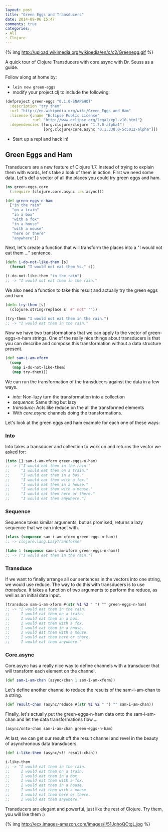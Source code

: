 ```yaml
---
layout: post
title: "Green Eggs and Transducers"
date: 2014-09-06 15:47
comments: true
categories:
- All
- Clojure
---
```


{% img http://upload.wikimedia.org/wikipedia/en/c/c2/Greenegg.gif %}

A quick tour of Clojure Transducers with core.async with Dr. Seuss as a guide.

Follow along at home by:

* `lein new green-eggs`
* modify your project.clj to include the following:
```clojure
(defproject green-eggs "0.1.0-SNAPSHOT"
  :description "try them"
  :url "http://en.wikipedia.org/wiki/Green_Eggs_and_Ham"
  :license {:name "Eclipse Public License"
            :url "http://www.eclipse.org/legal/epl-v10.html"}
  :dependencies [[org.clojure/clojure "1.7.0-alpha1"]
                 [org.clojure/core.async "0.1.338.0-5c5012-alpha"]])
```
* Start up a repl and hack in!


## Green Eggs and Ham

Transducers are a new feature of Clojure 1.7.  Instead of trying to explain them with words, let's take a look of them in action.  First we need some data.  Let's def a vector of all the places you could try green eggs and ham.

```clojure
(ns green-eggs.core
  (:require [clojure.core.async :as async]))

(def green-eggs-n-ham
  ["in the rain"
   "on a train"
   "in a box"
   "with a fox"
   "in a house"
   "with a mouse"
   "here or there"
   "anywhere"])
```

Next, let's create a function that will transform the places into a "I would not eat them ..." sentence.

```clojure
(defn i-do-not-like-them [s]
  (format "I would not eat them %s." s))

(i-do-not-like-them "in the rain")
;; -> "I would not eat them in the rain."
```

We also need a function to take this result and actually try the green eggs and ham.

```clojure
(defn try-them [s]
  (clojure.string/replace s  #" not" ""))

(try-them "I would not eat them in the rain.")
;; -> "I would eat them in the rain."
```

Now we have two transformations that we can apply to the vector of green-eggs-n-ham strings.
One of the really nice things about transducers is that you can describe and compose this transformation without a data structure present.


```clojure
(def sam-i-am-xform
  (comp
   (map i-do-not-like-them)
   (map try-them)))
```

We can run the transformation of the transducers against the data in a few ways.


* _into_: Non-lazy turn the transformation into a collection
* _sequence_: Same thing but lazy
* _transduce_: Acts like reduce on the all the transformed elements
* With _core.async_ channels doing the transformations.

Let's look at the green eggs and ham example for each one of these ways:

### Into

Into takes a transducer and collection to work on and returns the vector we asked for:

```clojure
(into [] sam-i-am-xform green-eggs-n-ham)
;; -> ["I would eat them in the rain."
;;     "I would eat them on a train."
;;     "I would eat them in a box."
;;     "I would eat them with a fox."
;;     "I would eat them in a house."
;;     "I would eat them with a mouse."
;;     "I would eat them here or there."
;;     "I would eat them anywhere."]
```

### Sequence

Sequence takes similar arguments, but as promised, returns a lazy sequence that we can interact with.

```clojure
(class (sequence sam-i-am-xform green-eggs-n-ham))
;; -> clojure.lang.LazyTransformer

(take 1 (sequence sam-i-am-xform green-eggs-n-ham))
;; -> ("I would eat them in the rain.")

```

### Transduce
If we want to finally arrange all our sentences in the vectors into one string, we would use reduce.  The way to do this with transducers is to use _transduce_.  It takes a function of two arguments to perform the reduce, as well as an initial data input.

```clojure
(transduce sam-i-am-xform #(str %1 %2 " ") "" green-eggs-n-ham)
;; -> "I would eat them in the rain.
;;     I would eat them on a train.
;;     I would eat them in a box.
;;     I would eat them with a fox.
;;     I would eat them in a house.
;;     I would eat them with a mouse.
;;     I would eat them here or there.
;;     I would eat them anywhere."
```

### Core.async

Core.async has a really nice way to define channels with a transducer that will transform each element on the channel.
 
```clojure
(def sam-i-am-chan (async/chan 1 sam-i-am-xform))
```

Let's define another channel to reduce the results of the sam-i-am-chan to a string.

```clojure
(def result-chan (async/reduce #(str %1 %2 " ") "" sam-i-am-chan))
```

Finally, let's actually put the green-eggs-n-ham data onto the sam-i-am-chan and let the data transformations flow....

```clojure
(async/onto-chan sam-i-am-chan green-eggs-n-ham)
```

At last,
we can get our result off the result channel and revel in the beauty of asynchronous data transducers.

```clojure
(def i-like-them (async/<!! result-chan))

i-like-them
;; -> "I would eat them in the rain.
;;     I would eat them on a train.
;;     I would eat them in a box.
;;     I would eat them with a fox.
;;     I would eat them in a house.
;;     I would eat them with a mouse.
;;     I would eat them here or there.
;;     I would eat them anywhere."

```

Transducers are elegant and powerful, just like the rest of Clojure.  Try them, you will like them :)

{% img http://ecx.images-amazon.com/images/I/51JqhoQCtgL.jpg %}

